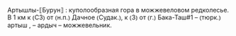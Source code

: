 ---
---

Артышлы-⟦Бурун⟧
: куполообразная гора в можжевеловом редколесье. В 1 км к ⦅СЗ⦆ от ⦅н.п.⦆ Дачное ⦅Судак.⦆, к ⦅З⦆ от ⦅г.⦆ Бака-Таш#1 – ⦅тюрк.⦆ артыш , – ардыч – можжевельник.
